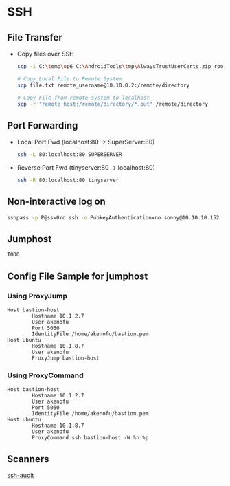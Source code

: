 # SSH
## File Transfer
- Copy files over SSH
	```bash
	scp -i C:\temp\op6 C:\AndroidTools\tmp\AlwaysTrustUserCerts.zip root@192.168.1.17:/sdcard
	
	# Copy Local File to Remote System
	scp file.txt remote_username@10.10.0.2:/remote/directory
	
	# Copy File from remote system to localhost
	scp -r "remote_host:/remote/directory/*.out" /remote/directory
	
	```
	
	
## Port Forwarding
- Local Port  Fwd (localhost:80 -> SuperServer:80)
	```bash
	ssh -L 80:localhost:80 SUPERSERVER
	```
- Reverse Port Fwd (tinyserver:80 -> localhost:80)
	```bash
	ssh -R 80:localhost:80 tinyserver
	``` 


## Non-interactive log on
```bash
sshpass -p P@ssw0rd ssh -o PubkeyAuthentication=no sonny@10.10.10.152
```

## Jumphost
```bash
TODO
```

## Config File Sample for jumphost
### Using ProxyJump
```vim
Host bastion-host
        Hostname 10.1.2.7
        User akenofu
        Port 5050
        IdentityFile /home/akenofu/bastion.pem
Host ubuntu
        Hostname 10.1.8.7
        User akenofu
		ProxyJump bastion-host
```

### Using ProxyCommand
```vim
Host bastion-host
        Hostname 10.1.2.7
        User akenofu
        Port 5050
        IdentityFile /home/akenofu/bastion.pem
Host ubuntu
        Hostname 10.1.8.7
        User akenofu
        ProxyCommand ssh bastion-host -W %h:%p
```

## Scanners
[ssh-audit](https://github.com/jtesta/ssh-audit#ssh-audit)

